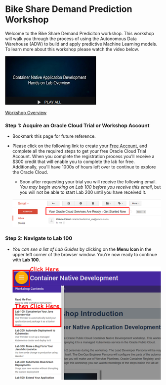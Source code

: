 # Bike Share Demand Prediction Workshop

Welcome to the Bike Share Demand Prediciton workshop. This workshop will walk you through the process of using the Autonomous Data Warehouse (ADW) to build and apply predictive Machine Learning models. 
To learn more about this workshop please watch the video below. 

![](images/oraclecode/youtube.png)

<a href="https://otube.oracle.com/media/Demand+Prediction/1_lzg5m7ts/105282352" target="_video">Workshop Overview</a>

### **Step 1**: Acquire an Oracle Cloud Trial or Workshop Account

- Bookmark this page for future reference.

- Please click on the following link to create your <a class="trial-link" href="link.to.the.trial.signup.page" target="_trial">Free Account</a>, and complete all the required steps to get your free Oracle Cloud Trial Account. When you complete the registration process you'll receive a $300 credit that will enable you to complete the lab for free.  Additionally, you'll have 1000s of hours left over to continue to explore the Oracle Cloud.

  - Soon after requesting your trial you will receive the following email. _You may begin working on Lab 100 before you receive this email_, but you will not be able to start Lab 200 until you have received it.

  ![](images/oraclecode/code_9.png)



### **Step 2**: Navigate to Lab 100

- _You can see a list of Lab Guides_ by clicking on the **Menu Icon** in the upper left corner of the browser window. You're now ready to continue with **Lab 100**.

  ![](images/LabMenuIcon.png)
